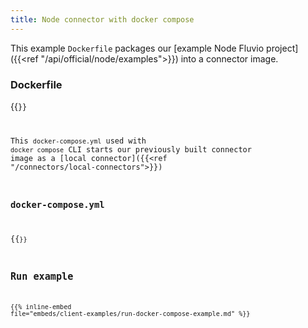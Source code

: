 ```yaml
---
title: Node connector with docker compose
---
```


This example `Dockerfile` packages our [example Node Fluvio project]({{<ref "/api/official/node/examples">}}) into a connector image.

### Dockerfile

{{<code file="embeds/client-examples/node/Dockerfile" lang="Dockerfile" copy=true >}}

This `docker-compose.yml` used with `docker compose` CLI starts our previously built connector image as a [local connector]({{<ref "/connectors/local-connectors">}})

### docker-compose.yml

{{<code file="embeds/client-examples/node/docker-compose.yml" lang="yaml" copy=true >}}

## Run example


{{% inline-embed file="embeds/client-examples/run-docker-compose-example.md" %}}